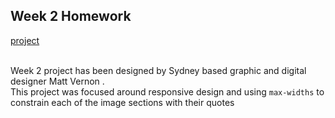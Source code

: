 ## Week 2 Homework
[project](https://source-609.superhi.com/) </br></br>

Week 2 project has been designed by Sydney based graphic and digital designer Matt Vernon . </br>
This project was focused around responsive design and using `max-widths` to constrain each of the image sections with their quotes
